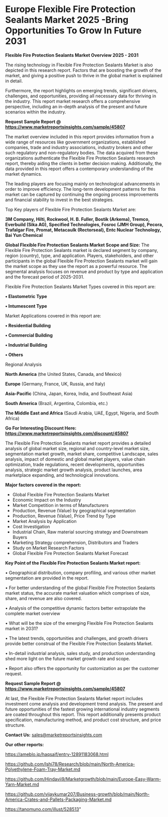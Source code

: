 # Europe Flexible Fire Protection Sealants Market 2025 -Bring Opportunities To Grow In Future 2031

<Strong> Flexible Fire Protection Sealants Market Overview 2025 - 2031</strong>

The rising technology in Flexible Fire Protection Sealants Market is also depicted in this research report. Factors that are boosting the growth of the market, and giving a positive push to thrive in the global market is explained in detail.

Furthermore, the report highlights on emerging trends, significant drivers, challenges, and opportunities, providing all necessary data for thriving in the industry. This report market research offers a comprehensive perspective, including an in-depth analysis of the present and future scenarios within the industry.

<strong>Request Sample Report @ <a href=https://www.marketreportsinsights.com/sample/45807>https://www.marketreportsinsights.com/sample/45807</a></strong>

The market overview included in this report provides information from a wide range of resources like government organizations, established companies, trade and industry associations, industry brokers and other such regulatory and non-regulatory bodies. The data acquired from these organizations authenticate the Flexible Fire Protection Sealants research report, thereby aiding the clients in better decision making. Additionally, the data provided in this report offers a contemporary understanding of the market dynamics.

The leading players are focusing mainly on technological advancements in order to improve efficiency. The long-term development patterns for this market can be captured by continuing the ongoing process improvements and financial stability to invest in the best strategies.

Top Key players of Flexible Fire Protection Sealants Market are:

<strong>3M Company, Hilti, Rockwool, H. B. Fuller, Bostik (Arkema), Tremco, Everbuild (Sika AG), Specified Technologies, Fosroc (JMH Group), Pecora, Trafalgar Fire, Promat, Metacaulk (Rectorseal), Entc Nuclear Technology, Bai Yun Chemical</strong>

<strong><b>Global Flexible Fire Protection Sealants Market Scope and Size:</b></strong>
The Flexible Fire Protection Sealants market is declared segment by company, region (country), type, and application. Players, stakeholders, and other participants in the global Flexible Fire Protection Sealants market will gain the market scope as they use the report as a powerful resource. The segmental analysis focuses on revenue and product by type and application and the forecast period of 2025-2031.

Flexible Fire Protection Sealants Market Types covered in this report are:

<strong>•  Elastometric Type

•  Intumescent Type</strong>

Market Applications covered in this report are:

<strong>•  Residential Building

•  Commercial Building

•  Industrial Building

•  Others</strong> 

Regional Analysis

<strong>North America</strong> (the United States, Canada, and Mexico)

<strong>Europe</strong> (Germany, France, UK, Russia, and Italy)

<strong>Asia-Pacific</strong> (China, Japan, Korea, India, and Southeast Asia)

<strong>South America</strong> (Brazil, Argentina, Colombia, etc.)

<strong>The Middle East and Africa</strong> (Saudi Arabia, UAE, Egypt, Nigeria, and South Africa)

<strong>Go For Interesting Discount Here: <a href=https://www.marketreportsinsights.com/discount/45807>https://www.marketreportsinsights.com/discount/45807</a></strong>

The Flexible Fire Protection Sealants market report provides a detailed analysis of global market size, regional and country-level market size, segmentation market growth, market share, competitive Landscape, sales analysis, impact of domestic and global market players, value chain optimization, trade regulations, recent developments, opportunities analysis, strategic market growth analysis, product launches, area marketplace expanding, and technological innovations.

<strong><b>Major factors covered in the report:</b></strong>
<ul>
  <li>Global Flexible Fire Protection Sealants Market </li>
  <li>Economic Impact on the Industry</li>
  <li>Market Competition in terms of Manufacturers</li>
  <li>Production, Revenue (Value) by geographical segmentation</li>
  <li>Production, Revenue (Value), Price Trend by Type</li>
  <li>Market Analysis by Application</li>
  <li>Cost Investigation</li>
  <li>Industrial Chain, Raw material sourcing strategy and Downstream Buyers</li>
  <li>Marketing Strategy comprehension, Distributors and Traders</li>
  <li>Study on Market Research Factors</li>
  <li>Global Flexible Fire Protection Sealants Market Forecast</li>
</ul>

<strong><b>Key Point of the Flexible Fire Protection Sealants Market report:</b></strong>

• Geographical distribution, company profiling, and various other market segmentation are provided in the report.

• For better understanding of the global Flexible Fire Protection Sealants market status, the accurate market valuation which comprises of size, share, and revenue are also covered.

• Analysis of the competitive dynamic factors better extrapolate the complete market overview

• What will be the size of the emerging Flexible Fire Protection Sealants market in 2031?

• The latest trends, opportunities and challenges, and growth drivers provide better construal of the Flexible Fire Protection Sealants Market.

• In-detail industrial analysis, sales study, and production understanding shed more light on the future market growth rate and scope.

• Report also offers the opportunity for customization as per the customer request.

<strong>Request Sample Report @ <a href=https://www.marketreportsinsights.com/sample/45807>https://www.marketreportsinsights.com/sample/45807</a></strong>

At last, the Flexible Fire Protection Sealants Market report includes investment come analysis and development trend analysis. The present and future opportunities of the fastest growing international industry segments are coated throughout this report. This report additionally presents product specification, manufacturing method, and product cost structure, and price structure.

<strong>Contact Us:</strong>
sales@marketreportsinsights.com

<strong>Our other reports:</strong>

<a href=https://ameblo.jp/haqsaif/entry-12891183068.html>https://ameblo.jp/haqsaif/entry-12891183068.html</a>

<a href=https://github.com/Ishi78/Research/blob/main/North-America-Polyethylene-Foam-Tray-Market.md>https://github.com/Ishi78/Research/blob/main/North-America-Polyethylene-Foam-Tray-Market.md</a>

<a href=https://github.com/Hindavii9/Marketgrowth/blob/main/Europe-Easy-Warm-Yarn-Market.md>https://github.com/Hindavii9/Marketgrowth/blob/main/Europe-Easy-Warm-Yarn-Market.md</a>

<a href=https://github.com/vijaykumar207/Business-growth/blob/main/North-America-Crates-and-Pallets-Packaging-Market.md>https://github.com/vijaykumar207/Business-growth/blob/main/North-America-Crates-and-Pallets-Packaging-Market.md</a>

<a href=https://tanomuno.com/illust/528513>https://tanomuno.com/illust/528513</a>"
